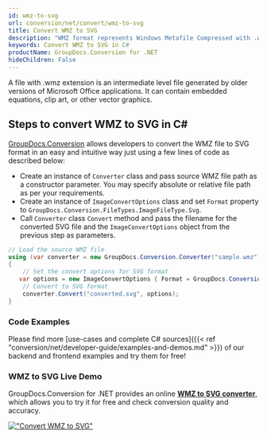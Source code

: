 ```yaml
---
id: wmz-to-svg
url: conversion/net/convert/wmz-to-svg
title: Convert WMZ to SVG
description: "WMZ format represents Windows Metafile Compressed with .wmz extension. Learn how to convert WMZ to SVG file programmatically in C# language using GroupDocs.Conversion for .NET library."
keywords: Convert WMZ to SVG in C#
productName: GroupDocs.Conversion for .NET
hideChildren: False
---
```


A file with .wmz extension is an intermediate level file generated by older versions of Microsoft Office applications. It can contain embedded equations, clip art, or other vector graphics.

## Steps to convert WMZ to SVG in C#

[GroupDocs.Conversion](https://products.groupdocs.com/conversion/net) allows developers to convert the WMZ file to SVG format in an easy and intuitive way just using a few lines of code as described below:

* Create an instance of `Converter` class and pass source WMZ file path as a constructor parameter. You may specify absolute or relative file path as per your requirements. 
* Create an instance of `ImageConvertOptions` class and set `Format` property to `GroupDocs.Conversion.FileTypes.ImageFileType.Svg`.
* Call `Converter` class `Convert` method and pass the filename for the converted SVG file and the `ImageConvertOptions` object from the previous step as parameters.

```csharp
// Load the source WMZ file
using (var converter = new GroupDocs.Conversion.Converter("sample.wmz"))
{
    // Set the convert options for SVG format
   var options = new ImageConvertOptions { Format = GroupDocs.Conversion.FileTypes.ImageFileType.Svg };
    // Convert to SVG format
    converter.Convert("converted.svg", options);
}
```

### Code Examples

Please find more [use-cases and complete C# sources]({{< ref "conversion/net/developer-guide/examples-and-demos.md" >}}) of our backend and frontend examples and try them for free!

### WMZ to SVG Live Demo

GroupDocs.Conversion for .NET provides an online [**WMZ to SVG converter**](https://products.groupdocs.app/conversion/wmz-to-svg), which allows you to try it for free and check conversion quality and accuracy.

[!["Convert WMZ to SVG"](conversion/net/images/convert-to-svg/convert-wmz-to-svg.png)](https://products.groupdocs.app/conversion/wmz-to-svg)